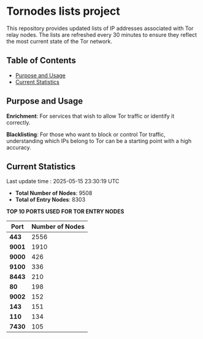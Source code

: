 # Tornodes lists project

This repository provides updated lists of IP addresses associated with Tor relay nodes. The lists are refreshed every 30 minutes to ensure they reflect the most current state of the Tor network.

## Table of Contents

- [Purpose and Usage](#purpose-and-usage)
- [Current Statistics](#current-statistics)


## Purpose and Usage

**Enrichment**: For services that wish to allow Tor traffic or identify it correctly.

**Blacklisting**: For those who want to block or control Tor traffic, understanding which IPs belong to Tor can be a starting point with a high accuracy.

## Current Statistics

Last update time : 2025-05-15 23:30:19 UTC

- **Total Number of Nodes**: 9508
- **Total of Entry Nodes**: 8303

**TOP 10 PORTS USED FOR TOR ENTRY NODES**

| **Port** | **Number of Nodes** |
|------|-----------------|
| **443**   | 2556  |
| **9001**   | 1910  |
| **9000**   | 426  |
| **9100**   | 336  |
| **8443**   | 210  |
| **80**   | 198  |
| **9002**   | 152  |
| **143**   | 151  |
| **110**   | 134  |
| **7430**   | 105  |

